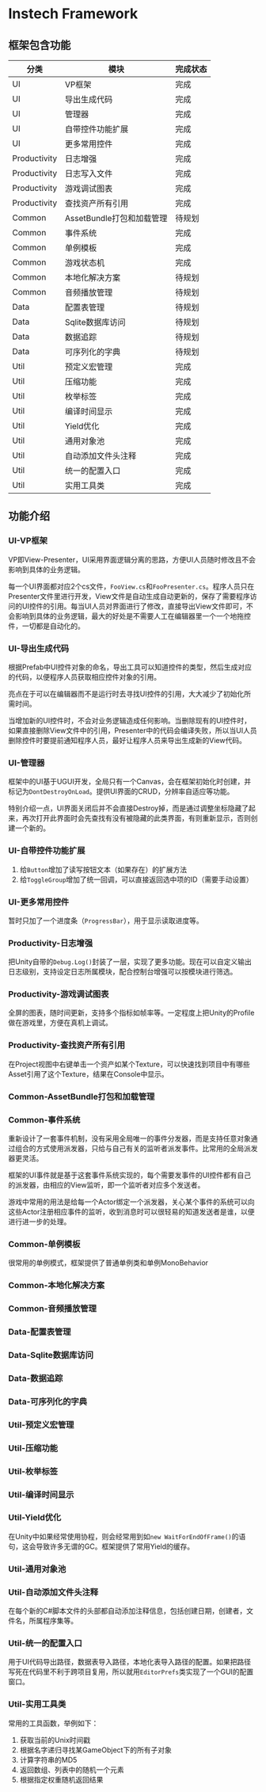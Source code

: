 # Instech Framework

## 框架包含功能
|分类|模块|完成状态|
|-|-|-|
|UI|VP框架|完成|
|UI|导出生成代码|完成|
|UI|管理器|完成|
|UI|自带控件功能扩展|完成|
|UI|更多常用控件|完成|
|Productivity|日志增强|完成|
|Productivity|日志写入文件|完成|
|Productivity|游戏调试图表|完成|
|Productivity|查找资产所有引用|完成|
|Common|AssetBundle打包和加载管理|待规划|
|Common|事件系统|完成|
|Common|单例模板|完成|
|Common|游戏状态机|完成|
|Common|本地化解决方案|待规划|
|Common|音频播放管理|待规划|
|Data|配置表管理|待规划|
|Data|Sqlite数据库访问|待规划|
|Data|数据追踪|待规划|
|Data|可序列化的字典|待规划|
|Util|预定义宏管理|完成|
|Util|压缩功能|完成|
|Util|枚举标签|完成|
|Util|编译时间显示|完成|
|Util|Yield优化|完成|
|Util|通用对象池|完成|
|Util|自动添加文件头注释|完成|
|Util|统一的配置入口|完成|
|Util|实用工具类|完成|

## 功能介绍

### UI-VP框架
VP即View-Presenter，UI采用界面逻辑分离的思路，方便UI人员随时修改且不会影响到具体的业务逻辑。

每一个UI界面都对应2个cs文件，`FooView.cs`和`FooPresenter.cs`。程序人员只在Presenter文件里进行开发，View文件是自动生成自动更新的，保存了需要程序访问的UI控件的引用。每当UI人员对界面进行了修改，直接导出View文件即可，不会影响到具体的业务逻辑，最大的好处是不需要人工在编辑器里一个一个地拖控件，一切都是自动化的。

### UI-导出生成代码
根据Prefab中UI控件对象的命名，导出工具可以知道控件的类型，然后生成对应的代码，以便程序人员获取相应控件对象的引用。

亮点在于可以在编辑器而不是运行时去寻找UI控件的引用，大大减少了初始化所需时间。

当增加新的UI控件时，不会对业务逻辑造成任何影响。当删除现有的UI控件时，如果直接删除View文件中的引用，Presenter中的代码会编译失败，所以当UI人员删除控件时要提前通知程序人员，最好让程序人员来导出生成新的View代码。

### UI-管理器
框架中的UI基于UGUI开发，全局只有一个Canvas，会在框架初始化时创建，并标记为`DontDestroyOnLoad`。提供UI界面的CRUD，分辨率自适应等功能。

特别介绍一点，UI界面关闭后并不会直接Destroy掉，而是通过调整坐标隐藏了起来，再次打开此界面时会先查找有没有被隐藏的此类界面，有则重新显示，否则创建一个新的。

### UI-自带控件功能扩展
1. 给`Button`增加了读写按钮文本（如果存在）的扩展方法
2. 给`ToggleGroup`增加了统一回调，可以直接返回选中项的ID（需要手动设置）

### UI-更多常用控件
暂时只加了一个进度条（`ProgressBar`），用于显示读取进度等。

### Productivity-日志增强
把Unity自带的`Debug.Log()`封装了一层，实现了更多功能。现在可以自定义输出日志级别，支持设定日志所属模块，配合控制台增强可以按模块进行筛选。

### Productivity-游戏调试图表
全屏的图表，随时间更新，支持多个指标如帧率等。一定程度上把Unity的Profile做在游戏里，方便在真机上调试。

### Productivity-查找资产所有引用
在Project视图中右键单击一个资产如某个Texture，可以快速找到项目中有哪些Asset引用了这个Texture，结果在Console中显示。

### Common-AssetBundle打包和加载管理

### Common-事件系统
重新设计了一套事件机制，没有采用全局唯一的事件分发器，而是支持任意对象通过组合的方式使用派发器，只给与自己有关的监听者派发事件。比常用的全局派发器更灵活。

框架的UI事件就是基于这套事件系统实现的，每个需要发事件的UI控件都有自己的派发器，由相应的View监听，即一个监听者对应多个发送者。

游戏中常用的用法是给每一个Actor绑定一个派发器，关心某个事件的系统可以向这些Actor注册相应事件的监听，收到消息时可以很轻易的知道发送者是谁，以便进行进一步的处理。

### Common-单例模板
很常用的单例模式，框架提供了普通单例类和单例MonoBehavior

### Common-本地化解决方案

### Common-音频播放管理

### Data-配置表管理

### Data-Sqlite数据库访问

### Data-数据追踪

### Data-可序列化的字典

### Util-预定义宏管理

### Util-压缩功能

### Util-枚举标签

### Util-编译时间显示

### Util-Yield优化
在Unity中如果经常使用协程，则会经常用到如`new WaitForEndOfFrame()`的语句，这会导致许多无谓的GC。框架提供了常用Yield的缓存。

### Util-通用对象池

### Util-自动添加文件头注释
在每个新的C#脚本文件的头部都自动添加注释信息，包括创建日期，创建者，文件名，所属程序集等。

### Util-统一的配置入口
用于UI代码导出路径，数据表导入路径，本地化表导入路径的配置。如果把路径写死在代码里不利于跨项目复用，所以就用`EditorPrefs`类实现了一个GUI的配置窗口。

### Util-实用工具类
常用的工具函数，举例如下：
1. 获取当前的Unix时间戳
2. 根据名字递归寻找某GameObject下的所有子对象
3. 计算字符串的MD5
4. 返回数组、列表中的随机一个元素
5. 根据指定权重随机返回结果